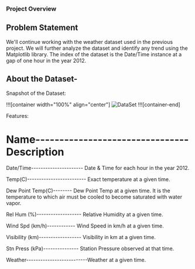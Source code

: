 ### Project Overview

 ## Problem Statement
We'll continue working with the weather dataset used in the previous project. We will further analyze the dataset and identify any trend using the Matplotlib library. The index of the dataset is the Date/Time instance at a gap of one hour in the year 2012.

## About the Dataset-
Snapshot of the Dataset:

!!![container width="100%" align="center"]
![DataSet](https://storage.googleapis.com/ga-commit-live-prod-live-data/account/b92/11111111-1111-1111-1111-000000000000/b428/c2e2d3d8-859c-435d-ae31-3583079ed11d/file.png)
!!![container-end]

Features:

Name--------------------------------Description
==================================================================
Date/Time---------------------- Date & Time for each hour in the year 2012.

Temp(C)------------------------- Exact temperature at a given time.

Dew Point Temp(C)-------- Dew Point Temp at a given time. It is the temperature to which air must be cooled to become saturated with water vapor.

Rel Hum (%)-------------------  Relative Humidity at a given time.

Wind Spd (km/h)------------  Wind Speed in km/h at a given time.

Visibility (km)------------------  Visibility in km at a given time.

Stn Press (kPa)---------------  Station Pressure observed at that time.

Weather--------------------------Weather at a given time.


